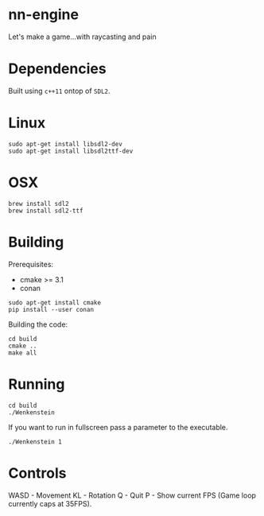 # nn-engine
Let's make a game...with raycasting and pain

Dependencies
============

Built using `c++11` ontop of `SDL2`.

Linux
=====
```
sudo apt-get install libsdl2-dev
sudo apt-get install libsdl2ttf-dev
```

OSX
===
```
brew install sdl2
brew install sdl2-ttf
```

Building
========

Prerequisites:

- cmake >= 3.1
- conan

```
sudo apt-get install cmake
pip install --user conan
```

Building the code:

```
cd build
cmake ..
make all
```

Running
=======
```
cd build
./Wenkenstein
```

If you want to run in fullscreen pass a parameter to the executable.
```
./Wenkenstein 1
```

Controls
========

WASD - Movement
KL - Rotation
Q - Quit
P - Show current FPS (Game loop currently caps at 35FPS).
